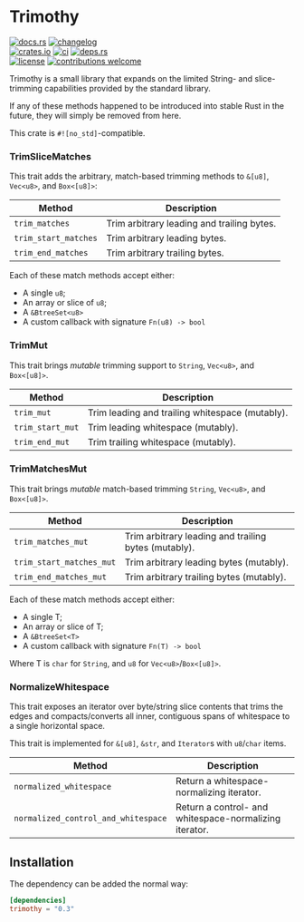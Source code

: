 # Trimothy

[![docs.rs](https://img.shields.io/docsrs/trimothy.svg?style=flat-square&label=docs.rs)](https://docs.rs/trimothy/)
[![changelog](https://img.shields.io/crates/v/trimothy.svg?style=flat-square&label=changelog&color=9b59b6)](https://github.com/Blobfolio/trimothy/blob/master/CHANGELOG.md)<br>
[![crates.io](https://img.shields.io/crates/v/trimothy.svg?style=flat-square&label=crates.io)](https://crates.io/crates/trimothy)
[![ci](https://img.shields.io/github/actions/workflow/status/Blobfolio/trimothy/ci.yaml?style=flat-square&label=ci)](https://github.com/Blobfolio/trimothy/actions)
[![deps.rs](https://deps.rs/repo/github/blobfolio/trimothy/status.svg?style=flat-square&label=deps.rs)](https://deps.rs/repo/github/blobfolio/trimothy)<br>
[![license](https://img.shields.io/badge/license-wtfpl-ff1493?style=flat-square)](https://en.wikipedia.org/wiki/WTFPL)
[![contributions welcome](https://img.shields.io/badge/PRs-welcome-brightgreen.svg?style=flat-square&label=contributions)](https://github.com/Blobfolio/trimothy/issues)

Trimothy is a small library that expands on the limited String- and slice-trimming capabilities provided by the standard library.

If any of these methods happened to be introduced into stable Rust in the future, they will simply be removed from here.

This crate is `#![no_std]`-compatible.



### TrimSliceMatches

This trait adds the arbitrary, match-based trimming methods to `&[u8]`, `Vec<u8>`, and `Box<[u8]>`:

| Method | Description |
| ------ | ----------- |
| `trim_matches` | Trim arbitrary leading and trailing bytes. |
| `trim_start_matches` | Trim arbitrary leading bytes. |
| `trim_end_matches` | Trim arbitrary trailing bytes. |

Each of these match methods accept either:
* A single `u8`;
* An array or slice of `u8`;
* A `&BtreeSet<u8>`
* A custom callback with signature `Fn(u8) -> bool`


### TrimMut

This trait brings _mutable_ trimming support to `String`, `Vec<u8>`, and `Box<[u8]>`.

| Method | Description |
| ------ | ----------- |
| `trim_mut` | Trim leading and trailing whitespace (mutably). |
| `trim_start_mut` | Trim leading whitespace (mutably). |
| `trim_end_mut` | Trim trailing whitespace (mutably). |


### TrimMatchesMut

This trait brings _mutable_ match-based trimming `String`, `Vec<u8>`, and `Box<[u8]>`.

| Method | Description |
| ------ | ----------- |
| `trim_matches_mut` | Trim arbitrary leading and trailing bytes (mutably). |
| `trim_start_matches_mut` | Trim arbitrary leading bytes (mutably). |
| `trim_end_matches_mut` | Trim arbitrary trailing bytes (mutably). |


Each of these match methods accept either:
* A single T;
* An array or slice of T;
* A `&BtreeSet<T>`
* A custom callback with signature `Fn(T) -> bool`

Where T is `char` for `String`, and `u8` for `Vec<u8>`/`Box<[u8]>`.


### NormalizeWhitespace

This trait exposes an iterator over byte/string slice contents that trims the edges and compacts/converts all inner, contiguous spans of whitespace to a single horizontal space.

This trait is implemented for `&[u8]`, `&str`, and `Iterator`s with `u8`/`char` items.

| Method | Description |
| ------ | ----------- |
| `normalized_whitespace` | Return a whitespace-normalizing iterator. |
| `normalized_control_and_whitespace` | Return a control- and whitespace-normalizing iterator. |



## Installation

The dependency can be added the normal way:

```toml
[dependencies]
trimothy = "0.3"
```
